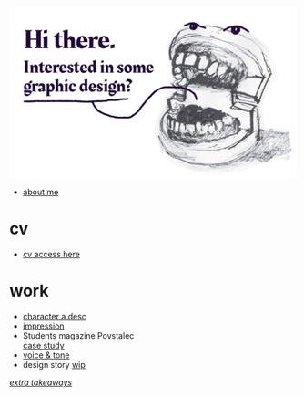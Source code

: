 ![homepage](07-homepage/homepage.gif)

- [about me](03-aboutness/index.md)

# cv
- [cv access here](04-experience/index.md)

# work
- [character a desc](/01-character-description/index.md)
- [impression](/02-impression/index.md)
- Students magazine Povstalec<br> [case study](/03-aboutness/case-study.md)
- [voice & tone](/05-voice-tone/index.md)
- design story [wip](https://www.figma.com/file/0LMrxJwYe4SN6DQIU4WlR8/Untitled?node-id=38%3A2)

[*extra takeaways*](/extra-takeaways/index.md)
